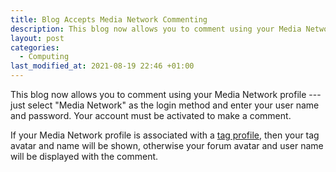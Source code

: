 ```yaml
---
title: Blog Accepts Media Network Commenting
description: This blog now allows you to comment using your Media Network profile.
layout: post
categories:
  - Computing
last_modified_at: 2021-08-19 22:46 +01:00
---
```

This blog now allows you to comment using your Media Network profile --- just select "Media Network" as the login method and enter your user name and password. Your account must be activated to make a comment.

If your Media Network profile is associated with a [tag profile](https://pictures.scholesmafia.co.uk/index.php?profile), then your tag avatar and name will be shown, otherwise your forum avatar and user name will be displayed with the comment.
